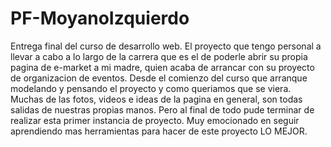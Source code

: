 # PF-MoyanoIzquierdo
Entrega final del curso de desarrollo web. 
El proyecto que tengo personal a llevar a cabo a lo largo de la carrera que es el de poderle abrir 
su propia pagina de e-market a mi madre, quien acaba de arrancar con su proyecto de organizacion de eventos.
Desde el comienzo del curso que arranque modelando y pensando el proyecto y como queriamos que se viera.
Muchas de las fotos, videos e ideas de la pagina en general, son todas salidas de nuestras propias manos.
Pero al final de todo pude terminar de realizar esta primer instancia de proyecto. 
Muy emocionado en seguir aprendiendo mas herramientas para hacer de este proyecto LO MEJOR.
